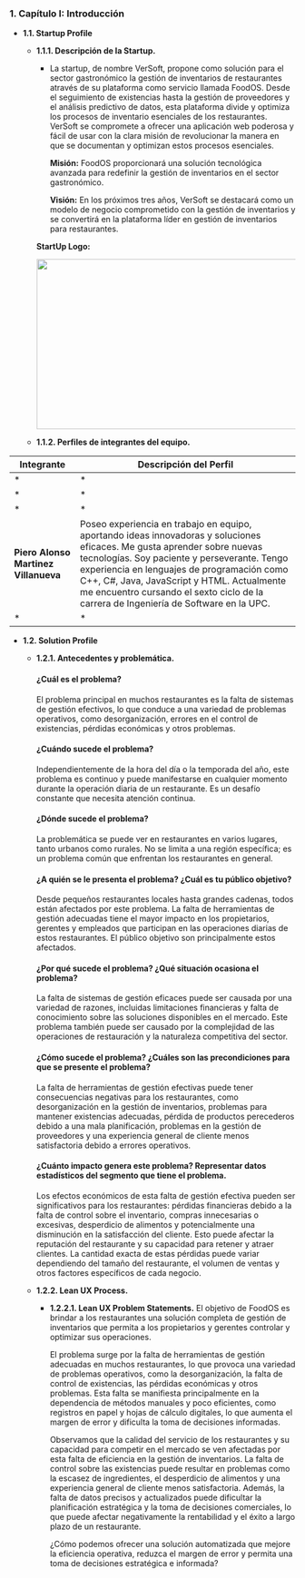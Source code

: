 ### **1. Capítulo I: Introducción**

- **1.1. Startup Profile**
  - **1.1.1. Descripción de la Startup.**
    - La startup, de nombre VerSoft, propone como solución para el sector gastronómico la gestión de inventarios de restaurantes através de su plataforma como servicio llamada FoodOS. Desde el seguimiento de existencias hasta la gestión de proveedores y el análisis predictivo de datos, esta plataforma divide y optimiza los procesos de inventario esenciales de los restaurantes. VerSoft se compromete a ofrecer una aplicación web poderosa y fácil de usar con la clara misión de revolucionar la manera en que se documentan y optimizan estos procesos esenciales.

      **Misión:** FoodOS proporcionará una solución tecnológica avanzada para redefinir la gestión de inventarios en el sector gastronómico.

      **Visión:** En los próximos tres años, VerSoft se destacará como un modelo de negocio comprometido con la gestión de inventarios y se convertirá en la plataforma líder en gestión de inventarios para restaurantes.

    **StartUp Logo:**
    <p align="center">
    <img width="460" height="300" src="">
    </p>
    
  - **1.1.2. Perfiles de integrantes del equipo.**


| Integrante                        | Descripción del Perfil                                                                                           |
|-----------------------------------|------------------------------------------------------------------------------------------------------------------|
| * | * |
| * | * |
| * | * |
| **Piero Alonso Martinez Villanueva**  | Poseo experiencia en trabajo en equipo, aportando ideas innovadoras y soluciones eficaces. Me gusta aprender sobre nuevas tecnologías. Soy paciente y perseverante. Tengo experiencia en lenguajes de programación como C++, C#, Java, JavaScript y HTML. Actualmente me encuentro cursando el sexto ciclo de la carrera de Ingeniería de Software en la UPC. |
| * | * |


- **1.2. Solution Profile**
  - **1.2.1. Antecedentes y problemática.**
    #### ¿Cuál es el problema?
    El problema principal en muchos restaurantes es la falta de sistemas de gestión efectivos, lo que conduce a una variedad de problemas operativos, como desorganización, errores en el control de existencias, pérdidas económicas y otros problemas.
    
    #### ¿Cuándo sucede el problema?
    Independientemente de la hora del día o la temporada del año, este problema es continuo y puede manifestarse en cualquier momento durante la operación diaria de un restaurante. Es un desafío constante que necesita atención continua.
    
    #### ¿Dónde sucede el problema?
    La problemática se puede ver en restaurantes en varios lugares, tanto urbanos como rurales. No se limita a una región específica; es un problema común que enfrentan los restaurantes en general.
    
    #### ¿A quién se le presenta el problema? ¿Cuál es tu público objetivo?
    Desde pequeños restaurantes locales hasta grandes cadenas, todos están afectados por este problema. La falta de herramientas de gestión adecuadas tiene el mayor impacto en los propietarios, gerentes y empleados que participan en las operaciones diarias de estos restaurantes. El público objetivo son principalmente estos afectados. 
    
    #### ¿Por qué sucede el problema? ¿Qué situación ocasiona el problema?
    La falta de sistemas de gestión eficaces puede ser causada por una variedad de razones, incluidas limitaciones financieras y falta de conocimiento sobre las soluciones disponibles en el mercado. Este problema también puede ser causado por la complejidad de las operaciones de restauración y la naturaleza competitiva del sector. 
    
    #### ¿Cómo sucede el problema? ¿Cuáles son las precondiciones para que se presente el problema?
    La falta de herramientas de gestión efectivas puede tener consecuencias negativas para los restaurantes, como desorganización en la gestión de inventarios, problemas para mantener existencias adecuadas, pérdida de productos perecederos debido a una mala planificación, problemas en la gestión de proveedores y una experiencia general de cliente menos satisfactoria debido a errores operativos. 
    
    #### ¿Cuánto impacto genera este problema? Representar datos estadísticos del segmento que tiene el problema.
    Los efectos económicos de esta falta de gestión efectiva pueden ser significativos para los restaurantes: pérdidas financieras debido a la falta de control sobre el inventario, compras innecesarias o excesivas, desperdicio de alimentos y potencialmente una disminución en la satisfacción del cliente. Esto puede afectar la reputación del restaurante y su capacidad para retener y atraer clientes. La cantidad exacta de estas pérdidas puede variar dependiendo del tamaño del restaurante, el volumen de ventas y otros factores específicos de cada negocio.

  - **1.2.2. Lean UX Process.**
    - **1.2.2.1. Lean UX Problem Statements.**
      El objetivo de FoodOS es brindar a los restaurantes una solución completa de gestión de inventarios que permita a los propietarios y gerentes controlar y optimizar sus operaciones.

      El problema surge por la falta de herramientas de gestión adecuadas en muchos restaurantes, lo que provoca una variedad de problemas operativos, como la desorganización, la falta de control de existencias, las pérdidas económicas y otros problemas. Esta falta se manifiesta principalmente en la dependencia de métodos manuales y poco eficientes, como registros en papel y hojas de cálculo digitales, lo que aumenta el margen de error y dificulta la toma de decisiones informadas.

      Observamos que la calidad del servicio de los restaurantes y su capacidad para competir en el mercado se ven afectadas por esta falta de eficiencia en la gestión de inventarios. La falta de control sobre las existencias puede resultar en problemas como la escasez de ingredientes, el desperdicio de alimentos y una experiencia general de cliente menos satisfactoria. Además, la falta de datos precisos y actualizados puede dificultar la planificación estratégica y la toma de decisiones comerciales, lo que puede afectar negativamente la rentabilidad y el éxito a largo plazo de un restaurante.

      ¿Cómo podemos ofrecer una solución automatizada que mejore la eficiencia operativa, reduzca el margen de error y permita una toma de decisiones estratégica e informada?
